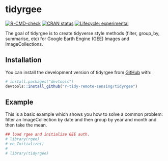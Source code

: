 
<!-- README.md is generated from README.Rmd. Please edit that file -->

# tidyrgee

<!-- badges: start -->

[![R-CMD-check](https://github.com/r-tidy-remote-sensing/tidyrgee/workflows/R-CMD-check/badge.svg)](https://github.com/r-tidy-remote-sensing/tidyrgee/actions)
[![CRAN
status](https://www.r-pkg.org/badges/version/tidyrgee)](https://CRAN.R-project.org/package=tidyrgee)
[![Lifecycle:
experimental](https://img.shields.io/badge/lifecycle-experimental-orange.svg)](https://lifecycle.r-lib.org/articles/stages.html#experimental)
<!-- badges: end -->

The goal of tidyrgee is to create tidyverse style methods (filter,
group_by, summarise, etc) for Google Earth Engine (GEE) Images and
ImageCollections.

## Installation

You can install the development version of tidyrgee from
[GitHub](https://github.com/) with:

``` r
# install.packages("devtools")
devtools::install_github("r-tidy-remote-sensing/tidyrgee")
```

## Example

This is a basic example which shows you how to solve a common problem:
filter an ImageCollection by date and then group by year and month and
then take the mean.

``` r
## load rgee and initialize GEE auth.
# library(rgee)
# ee_Initialize()
# 
# library(tidyrgee)
```

